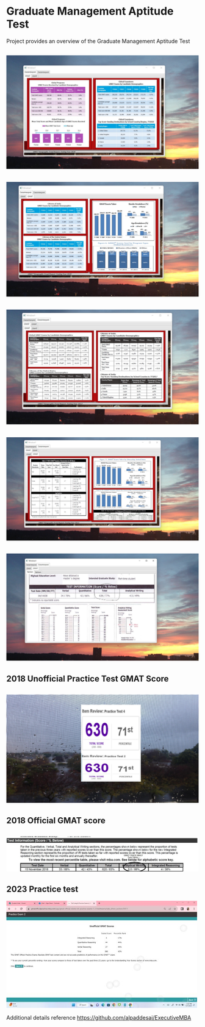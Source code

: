 # Graduate Management Aptitude Test

Project provides an overview of the Graduate Management Aptitude Test

## ![image](GMATImage1.jpg)

## ![image](GMATImage2.jpg)

## ![image](GMATImage3.jpg)

## ![image](GMATImage4.jpg)

## ![image](GMATImageofficial.jpg)

## 2018 Unofficial Practice Test GMAT Score
## ![image](GMATImage7.jpg)

## 2018 Official GMAT score
## ![image](GMATExamAnalytical_A-.jpg)

## 2023 Practice test
![image](PracticeTest.jpg)

Additional details reference  https://github.com/alpaddesai/ExecutiveMBA
